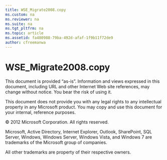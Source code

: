 ```yaml
---
title: WSE_Migrate2008.copy
ms.custom: na
ms.reviewer: na
ms.suite: na
ms.tgt_pltfrm: na
ms.topic: article
ms.assetid: fa480988-79ba-492d-afaf-1f9b11f72de9
author: cfreemanwa
---
```

# WSE_Migrate2008.copy
This document is provided “as\-is”. Information and views expressed in this document, including URL and other Internet Web site references, may change without notice. You bear the risk of using it.  
  
This document does not provide you with any legal rights to any intellectual property in any Microsoft product. You may copy and use this document for your internal, reference purposes.  
  
© 2012 Microsoft Corporation.  All rights reserved.  
  
Microsoft, Active Directory, Internet Explorer, Outlook, SharePoint, SQL Server, Windows, Windows Server, Windows Vista, and Windows 7 are trademarks of the Microsoft group of companies.  
  
All other trademarks are property of their respective owners.  
  
